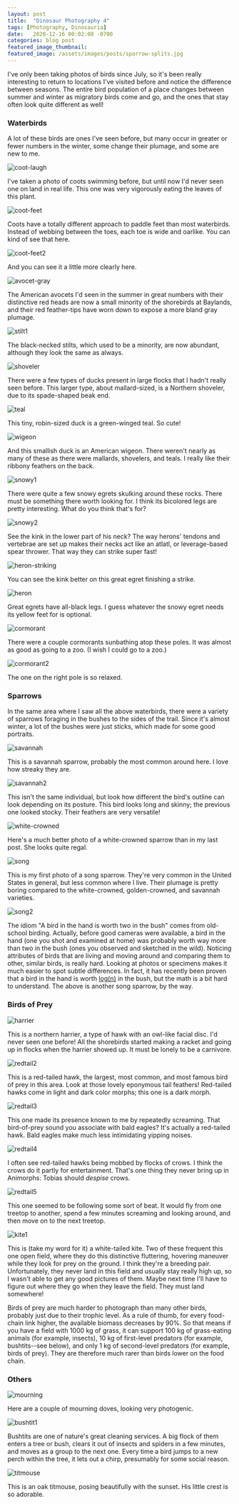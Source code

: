```yaml
---
layout: post
title:  "Dinosaur Photography 4"
tags: [Photography, Dinosauria]
date:   2020-12-16 00:02:08 -0700
categories: blog post
featured_image_thumbnail:
featured_image: /assets/images/posts/sparrow-splits.jpg
---
```


I've only been taking photos of birds since July, so it's been really interesting to return to locations I've visited before and notice the difference between seasons.  The entire bird population of a place changes between summer and winter as migratory birds come and go, and the ones that stay often look quite different as well!

### Waterbirds

A lot of these birds are ones I've seen before, but many occur in greater or fewer numbers in the winter, some change their plumage, and some are new to me.

![coot-laugh](/assets/images/posts/coot-laugh.jpg)

I've taken a photo of coots swimming before, but until now I'd never seen one on land in real life.  This one was very vigorously eating the leaves of this plant.

![coot-feet](/assets/images/posts/coot-feet2.jpg)

Coots have a totally different approach to paddle feet than most waterbirds.  Instead of webbing between the toes, each toe is wide and oarlike.  You can kind of see that here.

![coot-feet2](/assets/images/posts/coot-feet.jpg)

And you can see it a little more clearly here.

![avocet-gray](/assets/images/posts/avocet-gray.jpg)

The American avocets I'd seen in the summer in great numbers with their distinctive red heads are now a small minority of the shorebirds at Baylands, and their red feather-tips have worn down to expose a more bland gray plumage.

![stilt1](/assets/images/posts/stilt1.jpg)

The black-necked stilts, which used to be a minority, are now abundant, although they look the same as always.

![shoveler](/assets/images/posts/shoveler.jpg)

There were a few types of ducks present in large flocks that I hadn't really seen before.  This larger type, about mallard-sized, is a Northern shoveler, due to its spade-shaped beak end.

![teal](/assets/images/posts/teal2.jpg)

This tiny, robin-sized duck is a green-winged teal.  So cute!

![wigeon](/assets/images/posts/wigeon2.jpg)

And this smallish duck is an American wigeon.  There weren't nearly as many of these as there were mallards, shovelers, and teals.  I really like their ribbony feathers on the back.

![snowy1](/assets/images/posts/snowy2.jpg)

There were quite a few snowy egrets skulking around these rocks.  There must be something there worth looking for.  I think its bicolored legs are pretty interesting.  What do you think that's for?

![snowy2](/assets/images/posts/snowy1.jpg)

See the kink in the lower part of his neck?  The way herons' tendons and vertebrae are set up makes their necks act like an atlatl, or leverage-based spear thrower.  That way they can strike super fast!

![heron-striking](/assets/images/posts/heron-striking.jpg)

You can see the kink better on this great egret finishing a strike.

![heron](/assets/images/posts/heron.jpg)

Great egrets have all-black legs.  I guess whatever the snowy egret needs its yellow feet for is optional.

![cormorant](/assets/images/posts/cormorant4.jpg)

There were a couple cormorants sunbathing atop these poles.  It was almost as good as going to a zoo.  (I wish I could go to a zoo.)

![cormorant2](/assets/images/posts/cormorant2.jpg)

The one on the right pole is so relaxed.

### Sparrows

In the same area where I saw all the above waterbirds, there were a variety of sparrows foraging in the bushes to the sides of the trail.  Since it's almost winter, a lot of the bushes were just sticks, which made for some good portraits.

![savannah](/assets/images/posts/savannah4.jpg)

This is a savannah sparrow, probably the most common around here.  I love how streaky they are.

![savannah2](/assets/images/posts/savannah3.jpg)

This isn't the same individual, but look how different the bird's outline can look depending on its posture.  This bird looks long and skinny; the previous one looked stocky.  Their feathers are very versatile!

![white-crowned](/assets/images/posts/white-crowned1.jpg)

Here's a much better photo of a white-crowned sparrow than in my last post.  She looks quite regal.

![song](/assets/images/posts/song.jpg)

This is my first photo of a song sparrow.  They're very common in the United States in general, but less common where I live.  Their plumage is pretty boring compared to the white-crowned, golden-crowned, and savannah varieties.

![song2](/assets/images/posts/song2.jpg)

The idiom "A bird in the hand is worth two in the bush" comes from old-school birding.  Actually, before good cameras were available, a bird in the hand (one you shot and examined at home) was probably worth way more than two in the bush (ones you observed and sketched in the wild).  Noticing attributes of birds that are living and moving around and comparing them to other, similar birds, is really hard.  Looking at photos or specimens makes it much easier to spot subtle differences.  In fact, it has recently been proven that a bird in the hand is worth [log(n)](https://arxiv.org/abs/1511.07428) in the bush, but the math is a bit hard to understand.  The above is another song sparrow, by the way.

### Birds of Prey

![harrier](/assets/images/posts/harrier2.jpg)

This is a northern harrier, a type of hawk with an owl-like facial disc.  I'd never seen one before!  All the shorebirds started making a racket and going up in flocks when the harrier showed up.  It must be lonely to be a carnivore.

![redtail2](/assets/images/posts/redtail2.jpg)

This is a red-tailed hawk, the largest, most common, and most famous bird of prey in this area.  Look at those lovely eponymous tail feathers!  Red-tailed hawks come in light and dark color morphs; this one is a dark morph.

![redtail3](/assets/images/posts/redtail3.jpg)

This one made its presence known to me by repeatedly screaming.  That bird-of-prey sound you associate with bald eagles?  It's actually a red-tailed hawk.  Bald eagles make much less intimidating yipping noises.

![redtail4](/assets/images/posts/redtail4.jpg)

I often see red-tailed hawks being mobbed by flocks of crows.  I think the crows do it partly for entertainment.  That's one thing they never bring up in Animorphs: Tobias should *despise* crows.

![redtail5](/assets/images/posts/redtail5.jpg)

This one seemed to be following some sort of beat.  It would fly from one treetop to another, spend a few minutes screaming and looking around, and then move on to the next treetop.

![kite1](/assets/images/posts/kite1.jpg)

This is (take my word for it) a white-tailed kite.  Two of these frequent this one open field, where they do this distinctive fluttering, hovering maneuver while they look for prey on the ground.  I think they're a breeding pair.  Unfortunately, they never land in this field and usually stay really high up, so I wasn't able to get any good pictures of them.  Maybe next time I'll have to figure out where they go when they leave the field.  They must land somewhere!

Birds of prey are much harder to photograph than many other birds, probably just due to their trophic level.  As a rule of thumb, for every food-chain link higher, the available biomass decreases by 90%.  So that means if you have a field with 1000 kg of grass, it can support 100 kg of grass-eating animals (for example, insects), 10 kg of first-level predators (for example, bushtits--see below), and only 1 kg of second-level predators (for example, birds of prey).  They are therefore much rarer than birds lower on the food chain.

### Others

![mourning](/assets/images/posts/doves.jpg)

Here are a couple of mourning doves, looking very photogenic.

![bushtit1](/assets/images/posts/bushtit1.jpg)

Bushtits are one of nature's great cleaning services.  A big flock of them enters a tree or bush, clears it out of insects and spiders in a few minutes, and moves as a group to the next one.  Every time a bird jumps to a new perch within the tree, it lets out a chirp, presumably for some social reason.

![titmouse](/assets/images/posts/titmouse-silhouette.jpg)

This is an oak titmouse, posing beautifully with the sunset.  His little crest is so adorable.